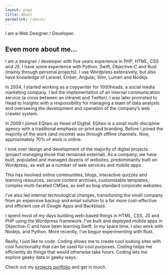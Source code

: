 ```yaml
---
layout: page
title: About
permalink: /about/
---
```


I am a Web Designer / Developer.

## Even more about me...

I am a designer / developer with five years experience in PHP, HTML, CSS and JS. I have some experience with Python, Swift, Objective-C and Rust (mainly through personal projects). I use Wordpress extensively, but also have knowledge of Laravel, Ember, Angular, Slim, Lumen and Nodejs.

In 2004, I started working as a copywriter for 1000heads, a social media marketing company. I led the implementation of an internal communication service (a cross between an intranet and Twitter). I was later promoted to Head to Insights with a responsibility for managing a team of data analysts and overseeing the development and operation of the company’s web crawler system.

In 2009 I joined EQtwo as Head of Digital. EQtwo is a small multi-discipline agency with a traditional emphasis on print and branding. Before I joined the majority of the work (and income) was through offline channels. Now, approximately 70% of work is online.

I took over design and development of the majority of digital projects (project managing those that remained external). As a company, we have built, populated and managed dozens of websites, predominantly built on Wordpress, as well as a number of web services and mobile apps.

This has involved online communities, blogs, interactive quizzes and learning resources, secure content archives, customisable templates, complex multi-faceted CMSes, as well as bog-standard corporate websites.

I’ve also led internal technological changes, transitioning the small company from an expensive backup and email solution to a far more cost-effective and efficient use of Google Apps and Backblaze.

I spend most of my days building web-based things in HTML, CSS, JS and PHP using the Wordpress framework. I’ve built and deployed mobile apps in Objective-C and have been learning Swift. In my spare time, I also work with Nodejs, and Python. More recently, I’ve begun experimenting with Rust.

Really, I just like to code. Coding allows me to create cool looking sites with cool functionality that can be used for cool purposes. Coding helps me efficiently do things that would otherwise take hours. Coding lets me explore geeky data in geeky ways.

Check out my [projects portfolio](http://fiveid.github.io/projects/) and get in touch.
